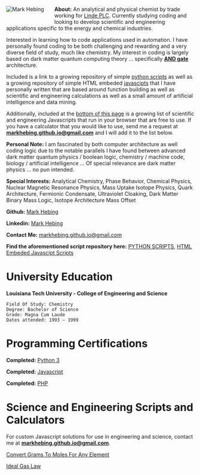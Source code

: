<img align = "left" style="padding-right: 25px; padding-bottom: 20px;" src = "https://markhebing.github.io/images/MarkHebing33.jpeg" alt="Mark Hebing">**About:**  An analytical and physical chemist by trade working for [Linde PLC](https://en.m.wikipedia.org/wiki/Linde_plc). Currently studying coding and looking to develop scientific and engineering applications specific to the energy and chemical industries.

Interested in learning how to code applications used in automation. I have personally found coding to be both challenging and rewarding and a very diverse field of study, much like chemistry. My interest in coding is largely based on dark matter quantum computing theory ... specifically **[AND gate](https://en.wikipedia.org/wiki/AND_gate)** architecture.

Included is a link to a growing repository of simple [python scripts](https://github.com/markhebing/python-scripts) as well as a growing repository of simple HTML embeded [javascipts](https://github.com/markhebing/javascripts) that I have personally written that are based around function building as well as scientific and engineering calculations as well as a small amount of artificial intelligence and data mining.

Additionally, included at the [bottom of this page](#science-and-engineering-scripts-and-calculators) is a growing list of scientific and engineering Javascripts that run in your browser that are free to use. If you have a calculator that you would like to use, send me a request at **markhebing.github.io@gmail.com** and I will add it to the list below.

**Personal Note:** I am fascinated by both computer architecture as well coding logic due to the notable parallels I have found between advanced dark matter quantum physics / boolean logic, chemistry / machine code, biology / artificial intelligence ... Of special relevance are dark matter physics ... no pun intended.

**Special Interests:** Analytical Chemistry, Phase Behavior, Chemical Physics, Nuclear Magnetic Resonance Physics, Mass Uptake Isotope Physics, Quark Architecture, Fermionic Condensate, Ultraviolet Cloaking, Dark Matter Binary Mass Logic, Isotope Architecture Mass Offset

**Github:** [Mark Hebing](https://github.com/markhebing)

**Linkedin:** [Mark Hebing](https://www.linkedin.com/in/markhebing)

**Contact Me:** markhebing.github.io@gmail.com

**Find the aforementioned script repository here:** [PYTHON SCRIPTS](https://github.com/markhebing/python-scripts), [HTML Embeded Javascipt Scripts](https://github.com/markhebing/javascripts)

# University Education

**Louisiana Tech University - College of Engineering and Science**
    
    Field Of Study: Chemistry
    Degree: Bachelor of Science
    Grade: Magna Cum Laude
    Dates attended: 1993 – 1999

# Programming Certifications

**Completed:**   [Python 3](https://markhebing.github.io/certifications/cert-1073-15576057.pdf)

**Completed:**   [Javascript](https://markhebing.github.io/certifications/cert-1024-15576057.pdf)

**Completed:**   [PHP](https://markhebing.github.io/certifications/cert-1059-15576057.pdf)

# Science and Engineering Scripts and Calculators

For custom Javascript solutions for use in engineering and science, contact me at **markhebing.github.io@gmail.com**.

[Convert Grams To Moles For Any Element](https://markhebing.github.io/grams-to-moles/)

[Ideal Gas Law](https://markhebing.github.io/ideal-gas-law/)

<!-- Global site tag (gtag.js) - Google Analytics -->
<script async src="https://www.googletagmanager.com/gtag/js?id=G-HCZL4J5WDE"></script>
<script>
  window.dataLayer = window.dataLayer || [];
  function gtag(){dataLayer.push(arguments);}
  gtag('js', new Date());

  gtag('config', 'G-HCZL4J5WDE');
</script>
